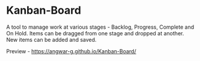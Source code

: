 # Kanban-Board
A tool to manage work at various stages - Backlog, Progress, Complete and On Hold. Items can be dragged from one stage and dropped at another. New items can be added and saved.

Preview - https://angwar-g.github.io/Kanban-Board/
